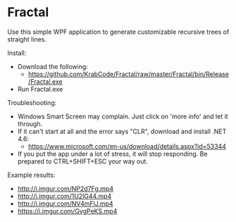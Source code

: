 # Fractal
Use this simple WPF application to generate customizable recursive trees of straight lines.

Install:
- Download the following:
  - https://github.com/KrabCode/Fractal/raw/master/Fractal/bin/Release/Fractal.exe
- Run Fractal.exe

Troubleshooting:
- Windows Smart Screen may complain. Just click on 'more info' and let it through.
- If it can't start at all and the error says "CLR", download and install .NET 4.6:
  - https://www.microsoft.com/en-us/download/details.aspx?id=53344
- If you put the app under a lot of stress, it will stop responding. Be prepared to CTRL+SHIFT+ESC your way out.

Example results: 
- http://i.imgur.com/NP2d7Fg.mp4
- http://i.imgur.com/1U2lG44.mp4
- http://i.imgur.com/NV4mFlJ.mp4
- https://i.imgur.com/GvgPeKS.mp4
